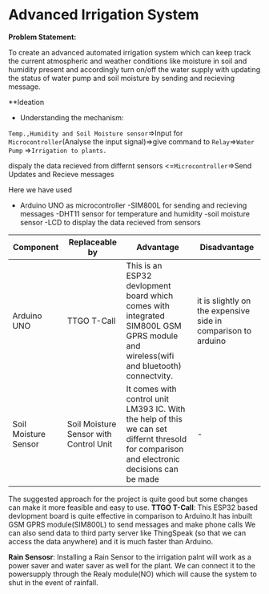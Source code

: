 # **Advanced Irrigation System**

**Problem Statement:**

To create an advanced automated irrigation system which can keep track the current atmospheric and weather conditions like moisture in soil and humidity present and accordingly turn on/off the water supply with updating the status of water pump and soil moisture by sending and recieving message.

**Ideation

- Understanding the mechanism: 

`Temp.,Humidity and Soil Moisture sensor`=>Input for `Microcontroller`(Analyse the input signal)=>give command to `Relay`=>`Water Pump` 
=>`Irrigation to plants.`

dispaly the data recieved from differnt sensors <=`Microcontroller`=>Send Updates and Recieve messages

Here we have used
- Arduino UNO as microcontroller
-SIM800L for sending and recieving messages
-DHT11 sensor for temperature and humidity 
-soil moisture sensor
-LCD to display the data recieved from sensors
  
| Component | Replaceable by | Advantage | Disadvantage |
| --- | --- | --- | --- |
| Arduino UNO | TTGO T-Call | This is an ESP32 devlopment board which comes with integrated SIM800L GSM GPRS module and wireless(wifi and bluetooth) connectvity.  | it is slightly on the expensive side in comparison to arduino |
| Soil Moisture Sensor | Soil Moisture Sensor with Control Unit | It comes with control unit LM393 IC. With the help of this we can set differnt thresold for comparison and electronic decisions can be made | - |



The suggested approach for the project is quite good but some changes can make it more feasible and easy to use. 
**TTGO T-Call**:
This ESP32 based devlopment board is quite effective in comparison to Arduino.It has inbuilt GSM GPRS module(SIM800L) to send messages and make phone calls We can also send data to third party server like ThingSpeak (so that we can access the data anywhere)  and it is much faster than Arduino.

**Rain Sensosr**: 
Installing a Rain Sensor to the irrigation palnt will work as a power saver and water saver as well for the plant. We can connect it to the powersupply through the Realy module(NO) which will cause the system to shut in the event of rainfall.










